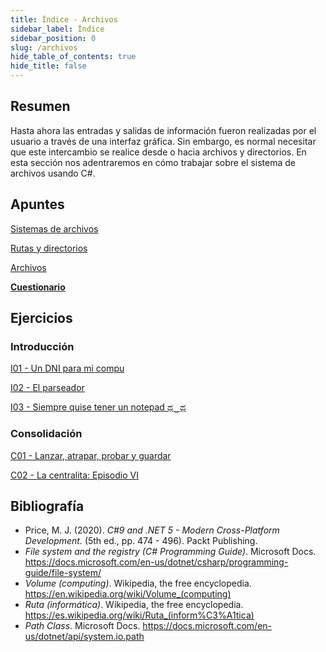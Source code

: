 ```yaml
---
title: Índice - Archivos
sidebar_label: Índice
sidebar_position: 0
slug: /archivos
hide_table_of_contents: true
hide_title: false
---
```


## Resumen
Hasta ahora las entradas y salidas de información fueron realizadas por el usuario a través de una interfaz gráfica. Sin embargo, es normal necesitar que este intercambio se realice desde o hacia archivos y directorios. En esta sección nos adentraremos en cómo trabajar sobre el sistema de archivos usando C#.

## Apuntes
[Sistemas de archivos](./Apuntes/00-sistemas-de-archivos.md)

[Rutas y directorios](./Apuntes/01-rutas-y-directorios.md)

[Archivos](./Apuntes/02-archivos.md)

**[Cuestionario](./Apuntes/cuestionario.md)**

## Ejercicios
### Introducción
[I01 - Un DNI para mi compu](./Ejercicios/I01-un-DNI-para-mi-compu.md)

[I02 - El parseador](./Ejercicios/I02-el-parseador.md)

[I03 - Siempre quise tener un notepad ಥ‿ಥ](./Ejercicios/I03-siempre-quise-tener-un-notepad.md)

### Consolidación
[C01 - Lanzar, atrapar, probar y guardar](./Ejercicios/C01-lanzar-atrapar-probar-y-guardar.md)

[C02 - La centralita: Episodio VI](./Ejercicios/C02-la-centralita-episodio-VI.md)

## Bibliografía
* Price, M. J. (2020). *C#9 and .NET 5 - Modern Cross-Platform Development.* (5th ed., pp. 474 - 496). Packt Publishing.
* *File system and the registry (C# Programming Guide)*. Microsoft Docs. https://docs.microsoft.com/en-us/dotnet/csharp/programming-guide/file-system/
* *Volume (computing)*. Wikipedia, the free encyclopedia. https://en.wikipedia.org/wiki/Volume_(computing)
* *Ruta (informática)*. Wikipedia, the free encyclopedia. https://es.wikipedia.org/wiki/Ruta_(inform%C3%A1tica)
* *Path Class*. Microsoft Docs. https://docs.microsoft.com/en-us/dotnet/api/system.io.path